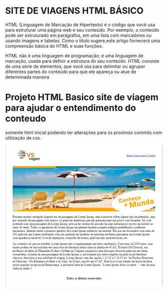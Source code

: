 # SITE DE VIAGENS HTML BÁSICO

HTML (Linguagem de Marcação de Hipertexto) é o código que você usa para estruturar uma página web e seu conteúdo. 
Por exemplo, o conteúdo pode ser estruturado em parágrafos, em uma lista com marcadores ou usando imagens e tabelas.
Como o título sugere,este artigo fornecerá uma compreensão básica do HTML e suas funções.

HTML não é uma linguagem de programação; é uma linguagem de marcação, usada para definir a estrutura do seu conteúdo. 
HTML consiste de uma série de elementos, que você usa para delimitar ou agrupar 
diferentes partes do conteúdo para que ele apareça ou atue de determinada maneira

# Projeto HTML Basico site de viagem para ajudar o entendimento do conteudo 
somente html inicial podendo ter alterações para os proximos commits com utilização de css.

![site](https://github.com/Vesilva33/site--html-basico/blob/master/vsviagens.jpg)
